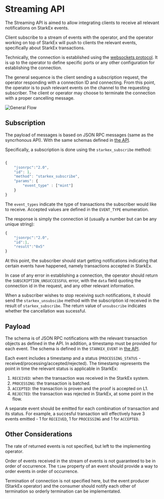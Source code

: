 
# Streaming API

The Streaming API is aimed to allow integrating clients to receive all relevant notifications on StarkEx events.

Client subscribe to a stream of events with the operator, and the operator working on top of StarkEx will push to clients the relevant events, specifically about StarkEx transactions.

Technically, the connection is established using the [websockets protocol](https://datatracker.ietf.org/doc/html/rfc6455). It is up to the operator to define specific ports or any other configuration for establishing the connection.

The general sequence is the client sending a subscription request, the operator responding with a connection ID and connecting.
From this point, the operator is to push relevant events on the channel to the requesting subscriber.
The client or operator may choose to terminate the connection with a proper cancelling message.


![General Flow](https://www.plantuml.com/plantuml/png/LSz1geCm4CRn_PnYbkyjTFQb56_WmXECSGe17KDcKkZj6ssBTHVu_VE5TEQSlImp0AHwYY4cLiUXZ1Po72KZ6mudwvDazdMN7c30veRz1UrxvQ_6lDX_bMlJR1HMLGaULyKuGTks6-r2v9dL-8to47KZsf9ZkEWnVLhwUU5Jf5s8JXaHkkGbAhjCjGn1pEvbdfy0q8bEzVil)

## Subscription

The payload of messages is based on JSON RPC messages (same as the syncrhonous API). With the same schemas defined in [the API](./api/nft-apps-openrpc.json).

Specifically, a subscription is done using the `starkex_subscribe` method:
```javascript

{
    "jsonrpc":"2.0",
    "id": 1,
    "method": "starkex_subscribe",
    "params": {
        "event_type" : ["mint"]
    }
}

```
The `event_types` indicate the type of transactions the subscriber would like to receive. Accepted values are defined in the `EVENT_TYPE` enumeration.

The response is simply the connection id (usually a number but can be any unique string):

```javascript
{
    "jsonrpc":"2.0",
    "id":1,
    "result":"0x5"
}
```

At this point, the subscriber should start getting notifications indicating that certain events have happened, namely transactions accepted in StarkEx.

In case of any error in establishing a connection, the operator should return the `SUBSCRIPTION_UNSUCCESSFUL` error, with the `data` field quoting the connection id in the request, and any other relevant information.


When a subscriber wishes to stop receiving such notifications, it should send the `starkex_unsubscibe` method with the subscription id received in the result of `starkex_subscribe`. The return value of `unsubscribe` indicates whether the cancellation was sucessful.

## Payload
The schema is of JSON RPC notifications with the relevant transaction objects as defined in the API. In addition, a timestamp must be provided for each event.
The schema is defined in the `STARKEX_EVENT` in [the API](./api/nft-apps-openrpc.json).

Each event includes a timestamp and a status (`PROCESSING_STATUS` - received/processing/accepted/rejected).
The timestamp represents the point in time the relevant status is applicable in StarkEx:
1. `RECEIVED`: when the transaction was received in the StarkEx system.
2. `PROCESSING`: the transaction is batched.
3. `ACCEPTED`: the transaction is proven and the proof is accepted on L1.
4. `REJECTED`: the transaction was rejected in StarkEx, at some point in the flow.

A separate event should be emitted for each combination of transaction and its status. For example, a succesful transaction will effectively have 3 events emitted - 1 for `RECEIVED`, 1 for `PROCESSING` and 1 for `ACCEPTED`.

## Other Considerations

The rate of returned events is not specified, but left to the implementing operator.

Order of events received in the stream of events is not guaranteed to be in order of occurrence.
The `time` property of an event should provide a way to order events in order of occurrence.

Termination of connection is not specified here, but the event producer (StarkEx operator) and the consumer should notify each other of termination so orderly termination can be implementated.

